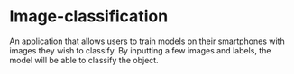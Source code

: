 # Image-classification

An application that allows users to train models on their smartphones with images they wish to classify.
By inputting a few images and labels, the model will be able to classify the object.
